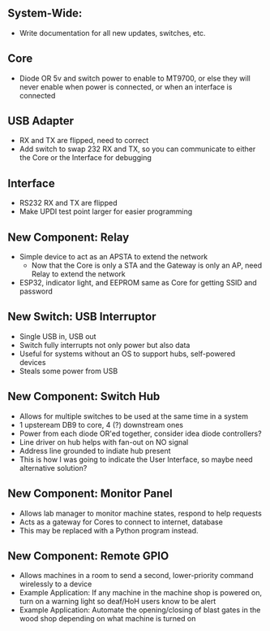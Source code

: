 ## System-Wide:

* Write documentation for all new updates, switches, etc.

## Core
* Diode OR 5v and switch power to enable to MT9700, or else they will never enable when power is connected, or when an interface is connected

## USB Adapter
* RX and TX are flipped, need to correct
* Add switch to swap 232 RX and TX, so you can communicate to either the Core or the Interface for debugging

## Interface
* RS232 RX and TX are flipped
* Make UPDI test point larger for easier programming

## New Component: Relay
* Simple device to act as an APSTA to extend the network
  * Now that the Core is only a STA and the Gateway is only an AP, need Relay to extend the network
* ESP32, indicator light, and EEPROM same as Core for getting SSID and password

## New Switch: USB Interruptor
* Single USB in, USB out
* Switch fully interrupts not only power but also data
* Useful for systems without an OS to support hubs, self-powered devices
* Steals some power from USB

## New Component: Switch Hub
* Allows for multiple switches to be used at the same time in a system
* 1 upsteream DB9 to core, 4 (?) downstream ones
* Power from each diode OR'ed together, consider idea diode controllers?
* Line driver on hub helps with fan-out on NO signal
* Address line grounded to indiate hub present
 * This is how I was going to indicate the User Interface, so maybe need alternative solution? 

## New Component: Monitor Panel
* Allows lab manager to monitor machine states, respond to help requests
* Acts as a gateway for Cores to connect to internet, database
* This may be replaced with a Python program instead. 

## New Component: Remote GPIO
* Allows machines in a room to send a second, lower-priority command wirelessly to a device
* Example Application: If any machine in the machine shop is powered on, turn on a warning light so deaf/HoH users know to be alert
* Example Application: Automate the opening/closing of blast gates in the wood shop depending on what machine is turned on
